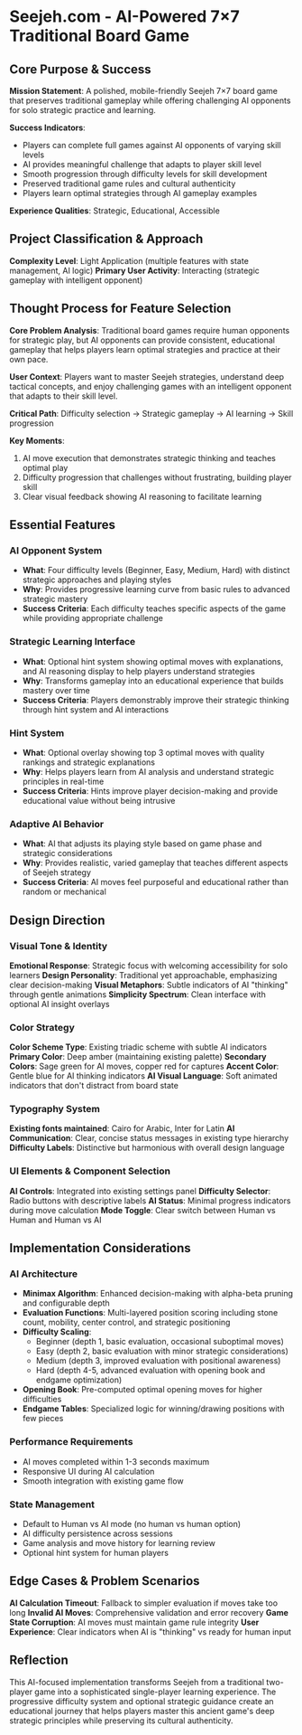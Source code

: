 # Seejeh.com - AI-Powered 7×7 Traditional Board Game

## Core Purpose & Success

**Mission Statement**: A polished, mobile-friendly Seejeh 7×7 board game that preserves traditional gameplay while offering challenging AI opponents for solo strategic practice and learning.

**Success Indicators**: 
- Players can complete full games against AI opponents of varying skill levels
- AI provides meaningful challenge that adapts to player skill level
- Smooth progression through difficulty levels for skill development
- Preserved traditional game rules and cultural authenticity
- Players learn optimal strategies through AI gameplay examples

**Experience Qualities**: Strategic, Educational, Accessible

## Project Classification & Approach

**Complexity Level**: Light Application (multiple features with state management, AI logic)
**Primary User Activity**: Interacting (strategic gameplay with intelligent opponent)

## Thought Process for Feature Selection

**Core Problem Analysis**: Traditional board games require human opponents for strategic play, but AI opponents can provide consistent, educational gameplay that helps players learn optimal strategies and practice at their own pace.

**User Context**: Players want to master Seejeh strategies, understand deep tactical concepts, and enjoy challenging games with an intelligent opponent that adapts to their skill level.

**Critical Path**: Difficulty selection → Strategic gameplay → AI learning → Skill progression

**Key Moments**: 
1. AI move execution that demonstrates strategic thinking and teaches optimal play
2. Difficulty progression that challenges without frustrating, building player skill
3. Clear visual feedback showing AI reasoning to facilitate learning

## Essential Features

### AI Opponent System
- **What**: Four difficulty levels (Beginner, Easy, Medium, Hard) with distinct strategic approaches and playing styles
- **Why**: Provides progressive learning curve from basic rules to advanced strategic mastery
- **Success Criteria**: Each difficulty teaches specific aspects of the game while providing appropriate challenge

### Strategic Learning Interface
- **What**: Optional hint system showing optimal moves with explanations, and AI reasoning display to help players understand strategies
- **Why**: Transforms gameplay into an educational experience that builds mastery over time
- **Success Criteria**: Players demonstrably improve their strategic thinking through hint system and AI interactions

### Hint System
- **What**: Optional overlay showing top 3 optimal moves with quality rankings and strategic explanations
- **Why**: Helps players learn from AI analysis and understand strategic principles in real-time
- **Success Criteria**: Hints improve player decision-making and provide educational value without being intrusive

### Adaptive AI Behavior
- **What**: AI that adjusts its playing style based on game phase and strategic considerations
- **Why**: Provides realistic, varied gameplay that teaches different aspects of Seejeh strategy
- **Success Criteria**: AI moves feel purposeful and educational rather than random or mechanical

## Design Direction

### Visual Tone & Identity
**Emotional Response**: Strategic focus with welcoming accessibility for solo learners
**Design Personality**: Traditional yet approachable, emphasizing clear decision-making
**Visual Metaphors**: Subtle indicators of AI "thinking" through gentle animations
**Simplicity Spectrum**: Clean interface with optional AI insight overlays

### Color Strategy
**Color Scheme Type**: Existing triadic scheme with subtle AI indicators
**Primary Color**: Deep amber (maintaining existing palette)
**Secondary Colors**: Sage green for AI moves, copper red for captures
**Accent Color**: Gentle blue for AI thinking indicators
**AI Visual Language**: Soft animated indicators that don't distract from board state

### Typography System
**Existing fonts maintained**: Cairo for Arabic, Inter for Latin
**AI Communication**: Clear, concise status messages in existing type hierarchy
**Difficulty Labels**: Distinctive but harmonious with overall design language

### UI Elements & Component Selection
**AI Controls**: Integrated into existing settings panel
**Difficulty Selector**: Radio buttons with descriptive labels
**AI Status**: Minimal progress indicators during move calculation
**Mode Toggle**: Clear switch between Human vs Human and Human vs AI

## Implementation Considerations

### AI Architecture
- **Minimax Algorithm**: Enhanced decision-making with alpha-beta pruning and configurable depth
- **Evaluation Functions**: Multi-layered position scoring including stone count, mobility, center control, and strategic positioning
- **Difficulty Scaling**: 
  - Beginner (depth 1, basic evaluation, occasional suboptimal moves)
  - Easy (depth 2, basic evaluation with minor strategic considerations)
  - Medium (depth 3, improved evaluation with positional awareness)
  - Hard (depth 4-5, advanced evaluation with opening book and endgame optimization)
- **Opening Book**: Pre-computed optimal opening moves for higher difficulties
- **Endgame Tables**: Specialized logic for winning/drawing positions with few pieces

### Performance Requirements
- AI moves completed within 1-3 seconds maximum
- Responsive UI during AI calculation
- Smooth integration with existing game flow

### State Management
- Default to Human vs AI mode (no human vs human option)
- AI difficulty persistence across sessions
- Game analysis and move history for learning review
- Optional hint system for human players

## Edge Cases & Problem Scenarios

**AI Calculation Timeout**: Fallback to simpler evaluation if moves take too long
**Invalid AI Moves**: Comprehensive validation and error recovery
**Game State Corruption**: AI moves must maintain game rule integrity
**User Experience**: Clear indicators when AI is "thinking" vs ready for human input

## Reflection

This AI-focused implementation transforms Seejeh from a traditional two-player game into a sophisticated single-player learning experience. The progressive difficulty system and optional strategic guidance create an educational journey that helps players master this ancient game's deep strategic principles while preserving its cultural authenticity.